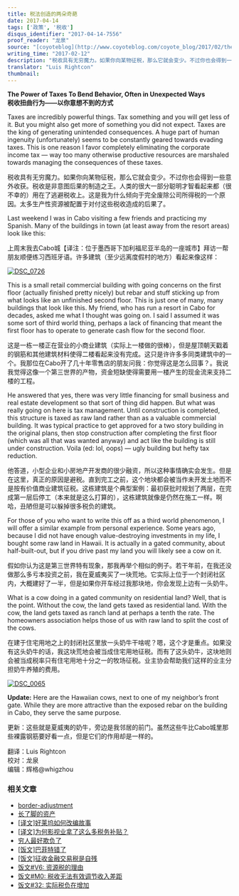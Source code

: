 ```yaml
---
title: 税法创造的两朵奇葩
date: 2017-04-14
tags: ['政策', '税收']
disqus_identifier: "2017-04-14-7556"
proof_reader: "龙泉"
source: "[coyoteblog](http://www.coyoteblog.com/coyote_blog/2017/02/the-power-of-taxes-to-bend-behavior-often-in-unexpected-ways.html)"
writing_time: "2017-02-12"
description: "税收具有无穷魔力。如果你向某物征税，那么它就会变少。不过你也会得到一些意外收获。税收是非意图后果的制造之王。人类的很大一部分聪明才智看起来都（很不幸的）用在了逃避税收上。"
translator: "Luis Rightcon"
thumbnail:
---
```


**The Power of Taxes To Bend Behavior, Often in Unexpected Ways**  
**税收扭曲行为——以你意想不到的方式**

Taxes are incredibly powerful things. Tax something and you will get less of it. But you might also get more of something you did not expect. Taxes are the king of generating unintended consequences. A huge part of human ingenuity (unfortunately) seems to be constantly geared towards evading taxes. This is one reason I favor completely eliminating the corporate income tax — way too many otherwise productive resources are marshaled towards managing the consequences of these taxes.

税收具有无穷魔力。如果你向某物征税，那么它就会变少。不过你也会得到一些意外收获。税收是非意图后果的制造之王。人类的很大一部分聪明才智看起来都（很不幸的）用在了逃避税收上。这是我为什么倾向于完全废除公司所得税的一个原因。太多生产性资源被配置于对付这些税收造成的后果了。

Last weekend I was in Cabo visiting a few friends and practicing my Spanish. Many of the buildings in town (at least away from the resort areas) look like this:

上周末我去Cabo城【译注：位于墨西哥下加利福尼亚半岛的一座城市】拜访一帮朋友顺便练习西班牙语。许多建筑（至少远离度假村的地方）看起来像这样：

[![DSC_0726](https://headsalon.org/wordpress/wp-content/uploads/2017/04/DSC_0726-300x225.jpg)](https://headsalon.org/wordpress/wp-content/uploads/2017/04/DSC_0726.jpg)

This is a small retail commercial building with going concerns on the first floor (actually finished pretty nicely) but rebar and stuff sticking up from what looks like an unfinished second floor. This is just one of many, many buildings that look like this. My friend, who has run a resort in Cabo for decades, asked me what I thought was going on. I said I assumed it was some sort of third world thing, perhaps a lack of financing that meant the first floor has to operate to generate cash flow for the second floor.

这是一栋一楼正在营业的小商业建筑（实际上一楼做的很棒），但是屋顶朝天戳着的钢筋和其他建筑材料使得二楼看起来没有完成。这只是许许多多同类建筑中的一个。我那位在Cabo开了几十年零售店的朋友问我：你觉得这是怎么回事？。我说我觉得这像一个第三世界的产物，资金短缺使得需要用一楼产生的现金流来支持二楼的工程。

He answered that yes, there was very little financing for small business and real estate development so that sort of thing did happen. But what was really going on here is tax management. Until construction is completed, this structure is taxed as raw land rather than as a valuable commercial building. It was typical practice to get approved for a two story building in the original plans, then stop construction after completing the first floor (which was all that was wanted anyway) and act like the building is still under construction. Voila (ed: lol, oops) — ugly building but hefty tax reduction.

他答道，小型企业和小房地产开发商的很少融资，所以这种事情确实会发生。但是在这里，真正的原因是避税。直到完工之前，这个地块都会被当作未开发土地而不是按有价值商业建筑征税。这栋建筑是个典型案例：最初获批时规划了两层，在完成第一层后停工（本来就是这么打算的），这栋建筑就像是仍然在施工一样。啊哈，丑陋但是可以躲掉很多税负的建筑。

For those of you who want to write this off as a third world phenomenon, I will offer a similar example from personal experience. Some years ago, because I did not have enough value-destroying investments in my life, I bought some raw land in Hawaii. It is actually in a gated community, about half-built-out, but if you drive past my land you will likely see a cow on it.

假如你认为这是第三世界特有现象，那我再举个相似的例子。若干年前，在我还没做那么多亏本投资之前，我在夏威夷买了一块荒地。它实际上位于一个封闭社区内，大概建好了一半，但是如果你开车经过我那块地，你会发现上边有一头奶牛。

What is a cow doing in a gated community on residential land? Well, that is the point. Without the cow, the land gets taxed as residential land. With the cow, the land gets taxed as ranch land at perhaps a tenth the rate. The homeowners association helps those of us with raw land to split the cost of the cows.

在建于住宅用地之上的封闭社区里放一头奶牛干啥呢？嗯，这个才是重点。如果没有这头奶牛的话，我这块荒地会被当成住宅用地征税。而有了这头奶牛，这块地则会被当成税率只有住宅用地十分之一的牧场征税。业主协会帮助我们这样的业主分担奶牛养殖的费用。

[![DSC_0065](https://headsalon.org/wordpress/wp-content/uploads/2017/04/DSC_0065-300x199.jpg)](https://headsalon.org/wordpress/wp-content/uploads/2017/04/DSC_0065.jpg)

**Update:** Here are the Hawaiian cows, next to one of my neighbor’s front gate. While they are more attractive than the exposed rebar on the building in Cabo, they serve the same purpose.

更新：这些就是夏威夷的奶牛，旁边是我邻居的前门。虽然这些牛比Cabo城里那些裸露钢筋要好看一点，但是它们的作用却是一样的。


翻译：Luis Rightcon  
校对：龙泉  
编辑：辉格@whigzhou


### 相关文章

* [border-adjustment](https://headsalon.org/archives/7673.html "border-adjustment")
* [长了脚的资产](https://headsalon.org/archives/7611.html "长了脚的资产")
* [[译文]好莱坞如何改编故事](https://headsalon.org/archives/7382.html "[译文]好莱坞如何改编故事")
* [[译文]为何影视业拿了这么多税务补贴？](https://headsalon.org/archives/7371.html "[译文]为何影视业拿了这么多税务补贴？")
* [穷人最好欺负了](https://headsalon.org/archives/7050.html "穷人最好欺负了")
* [[饭文]巴菲特错了](https://headsalon.org/archives/4268.html "[饭文]巴菲特错了")
* [[饭文]征收金融交易税是自残](https://headsalon.org/archives/3608.html "[饭文]征收金融交易税是自残")
* [饭文#V6: 资源税的理由](https://headsalon.org/archives/2100.html "饭文#V6: 资源税的理由")
* [饭文#M0: 税收无法有效调节收入差距](https://headsalon.org/archives/726.html "饭文#M0: 税收无法有效调节收入差距")
* [饭文#32: 实际税负在增加](https://headsalon.org/archives/622.html "饭文#32: 实际税负在增加")
